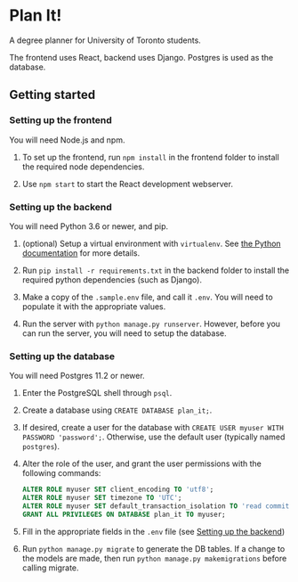 # Plan It!

A degree planner for University of Toronto students.

The frontend uses React, backend uses Django. Postgres is used as the database.

## Getting started

### Setting up the frontend

You will need Node.js and npm.

1. To set up the frontend, run `npm install` in the frontend folder to install
   the required node dependencies.

2. Use `npm start` to start the React development webserver.

### Setting up the backend

You will need Python 3.6 or newer, and pip.

1. (optional) Setup a virtual environment with `virtualenv`. See
   [the Python documentation](https://docs.python.org/3/tutorial/venv.html) for
   more details.

2. Run `pip install -r requirements.txt` in the backend folder to install the
   required python dependencies (such as Django).

3. Make a copy of the `.sample.env` file, and call it `.env`. You will need to
   populate it with the appropriate values.

4. Run the server with `python manage.py runserver`. However, before you can
   run the server, you will need to setup the database.

### Setting up the database

You will need Postgres 11.2 or newer.

1. Enter the PostgreSQL shell through `psql`.

2. Create a database using `CREATE DATABASE plan_it;`.

3. If desired, create a user for the database with
   `CREATE USER myuser WITH PASSWORD 'password';`. Otherwise, use the default
   user (typically named `postgres`).

4. Alter the role of the user, and grant the user permissions with the
   following commands:

   ```SQL
   ALTER ROLE myuser SET client_encoding TO 'utf8';
   ALTER ROLE myuser SET timezone TO 'UTC';
   ALTER ROLE myuser SET default_transaction_isolation TO 'read committed';
   GRANT ALL PRIVILEGES ON DATABASE plan_it TO myuser;
   ```

5. Fill in the appropriate fields in the `.env` file (see
   [Setting up the backend](Setting-up-the-backend))

6. Run `python manage.py migrate` to generate the DB tables. If a change to the
   models are made, then run `python manage.py makemigrations` before calling
   migrate.

